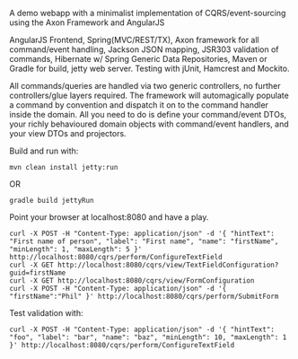 A demo webapp with a minimalist implementation of CQRS/event-sourcing using the Axon Framework and AngularJS

AngularJS Frontend, Spring(MVC/REST/TX), Axon framework for all command/event handling, Jackson JSON mapping, JSR303 validation of commands, Hibernate w/ Spring Generic Data Repositories, Maven or Gradle for build, jetty web server. Testing with jUnit, Hamcrest and Mockito.

All commands/queries are handled via two generic controllers, no further controllers/glue layers required. The framework will automagically populate a command by convention and dispatch it on to the command handler inside the domain. All you need to do is define your command/event DTOs, your richly behavioured domain objects with command/event handlers, and your view DTOs and projectors.

Build and run with:

```mvn clean install jetty:run```

OR

```gradle build jettyRun```

Point your browser at localhost:8080 and have a play.

```
curl -X POST -H "Content-Type: application/json" -d '{ "hintText": "First name of person", "label": "First name", "name": "firstName", "minLength": 1, "maxLength": 5 }' http://localhost:8080/cqrs/perform/ConfigureTextField
curl -X GET http://localhost:8080/cqrs/view/TextFieldConfiguration?guid=firstName
curl -X GET http://localhost:8080/cqrs/view/FormConfiguration
curl -X POST -H "Content-Type: application/json" -d '{ "firstName":"Phil" }' http://localhost:8080/cqrs/perform/SubmitForm
```

Test validation with:
```
curl -X POST -H "Content-Type: application/json" -d '{ "hintText": "foo", "label": "bar", "name": "baz", "minLength": 10, "maxLength": 1 }' http://localhost:8080/cqrs/perform/ConfigureTextField
```
